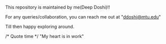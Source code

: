 This repository is maintained by me(Deep Doshi)!!

For any queries/collaboration, you can reach me out at "ddoshi@mtu.edu"

Till then happy exploring around.

/* Quote time */
"My heart is in work"
